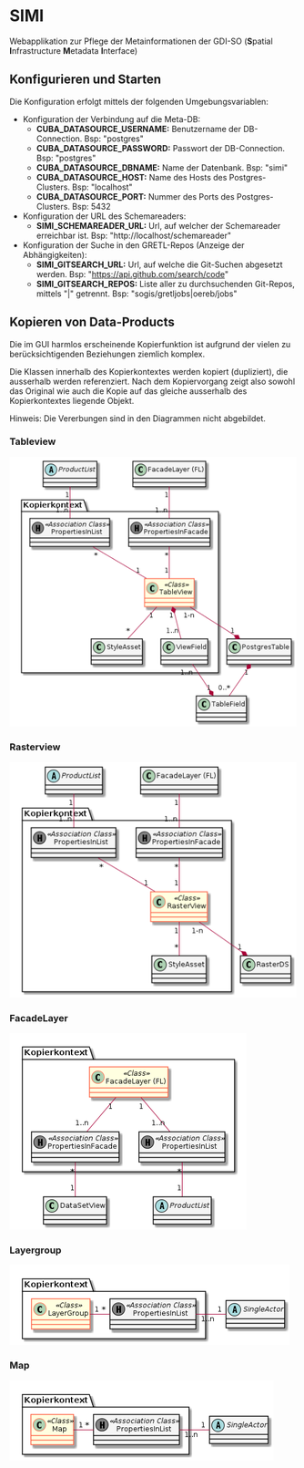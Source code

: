 # SIMI

Webapplikation zur Pflege der Metainformationen der GDI-SO (**S**patial **I**nfrastructure **M**etadata **I**nterface)

## Konfigurieren und Starten

Die Konfiguration erfolgt mittels der folgenden Umgebungsvariablen:

* Konfiguration der Verbindung auf die Meta-DB:
  * **CUBA_DATASOURCE_USERNAME:** Benutzername der DB-Connection. Bsp: "postgres"
  * **CUBA_DATASOURCE_PASSWORD:** Passwort der DB-Connection. Bsp: "postgres"
  * **CUBA_DATASOURCE_DBNAME:** Name der Datenbank. Bsp: "simi"
  * **CUBA_DATASOURCE_HOST:** Name des Hosts des Postgres-Clusters. Bsp: "localhost"
  * **CUBA_DATASOURCE_PORT:** Nummer des Ports des Postgres-Clusters. Bsp: 5432
* Konfiguration der URL des Schemareaders:
  * **SIMI_SCHEMAREADER_URL:** Url, auf welcher der Schemareader erreichbar ist. Bsp: "http://localhost/schemareader"
* Konfiguration der Suche in den GRETL-Repos (Anzeige der Abhängigkeiten):
  * **SIMI_GITSEARCH_URL:** Url, auf welche die Git-Suchen abgesetzt werden. Bsp: "https://api.github.com/search/code"
  * **SIMI_GITSEARCH_REPOS:** Liste aller zu durchsuchenden Git-Repos, mittels "|" getrennt. Bsp: "sogis/gretljobs|oereb/jobs"
  
## Kopieren von Data-Products

Die im GUI harmlos erscheinende Kopierfunktion ist aufgrund der vielen zu berücksichtigenden Beziehungen
ziemlich komplex.

Die Klassen innerhalb des Kopierkontextes werden kopiert (dupliziert), die ausserhalb werden referenziert. 
Nach dem Kopiervorgang zeigt also sowohl das Original wie auch die Kopie auf das gleiche ausserhalb des
Kopierkontextes liegende Objekt.

Hinweis: Die Vererbungen sind in den Diagrammen nicht abgebildet.

### Tableview

![Tableview Copy](simi_resources/copy-tableview.png)

### Rasterview

![Rasterview Copy](simi_resources/copy-rasterview.png)

### FacadeLayer

![Facadelayer Copy](simi_resources/copy-facadelayer.png)

### Layergroup

![Layergroup Copy](simi_resources/copy-layergroup.png)

### Map

![Map Copy](simi_resources/copy-map.png)








